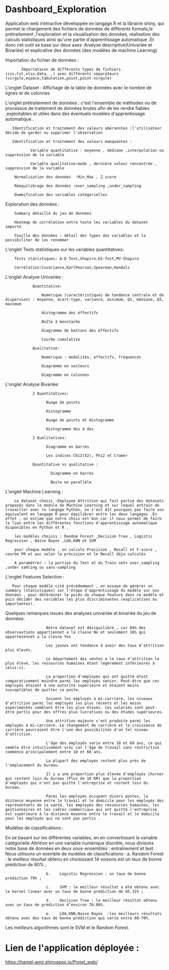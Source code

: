 # Dashboard_Exploration
Application web intéractive développée en langage R et la librairie shiny, qui permet le chargement des fichiers de données de différents formats,le prétraitement ,l'exploration et la visualisation des données, réalisation des calculs statistiques ainsi qu'une partie d'apprentissage automatique .Et donc cet outil se base sur deux axes :Analyse descriptive(Univariée et Bivariée) et explicative des données (des modéles de machine Learning)

Importation du fichier de données :

           Importataion de différents types de fichiers (csv,txt,xlsx,data...) avec différents séparateurs (virgule,espace,tabulation,point,point-virgule)
           
L'onglet Dataset :
           Affichage de la table de données avec le nombre de lignes et de colonnes 
           
L'onglet prétraitement de données : c'est l'ensemble de méthodes ou de processus de traitement de données brutes afin de les rendre fiables ,exploitables et utiles  dans des éventuels modéles d'apprentissage automatique .

       Identification et traitement des valeurs abéranntes :l'utilisateur décide de garder ou supprimer l'observation
       
       Identification et traitement des valeurs manquantes :
       
               Variable quantitative : moyenne , médiane ,interpolation ou suppression de la variable
               
               Variable qualitative:mode , dernière valeur rencontrée , suppression de la variable
               
        Normalisation des données  :Min_Max , Z_score
        
        Réequilibrage des données :over_sampling ,under_sampling
        
        Dummification des variables catégorielles
        
Exploration des données :

        Summary détaillé du jeu de données 
        
        Heatmap de corrélation entre toute les variables du dataset importé
        
        Fouille des données : détail des types des variables et la possibiliter de les renommer 

        
L'onglet Tests statistiques sur les variables quantitatives:

        Tests statistiques: A-D Test,Shapiro,KS-Test,MV-Shapiro
        
        Corrélation:Covariance,KarlPearson,Spearman,Kendals
        

L'onglet Analyse Univariée :

                Quantitative:
                
                    Numérique (caractéristiques de tendance centrale et de dispersion) : moyenne, écart-type, variance, minimum, Q1, médiane, Q3, maximum
                    
                    Histogramme des éffectifs
                    
                    Boîte à moustache
                    
                    Diagramme de battons des éffectifs
                    
                    Courbe cumulative
                    
                Qualitative:
                
                    Numérique : modalités, effectifs, fréquences 
                    
                    Diagramme en secteurs
                    
                    Diagramme en colonnes 
                    
  L'onglet Analyse Bivariée:
  
                2 Quantitatives:
                
                      Nuage de points
                      
                      Histogramme
                      
                      Nuage de points et Histogramme
                      
                      Histogramme dos à dos
                      
                2 Qualitatives:
                
                      Diagramme en barres 
                      
                      Les indices Chi2(X2), Phi2 et Cramer
                      
                Quantitative vs qualitative :
                
                        Diagramme en barres
                        
                        Boite en paralléle
                        
                        
 L'onglet Machine Learning :
 
        Le dataset choisi :Employee Attrition qui fait partie des datasets proposés dans le module de Machine Learning et sur lequel entrain de travailler avec le langage Python, on s'est dit pourquoi pas faire son équivalent en langage R pour équilibrer entre les deux langages .En effet , on estime que notre choix est bon car il nous permet de faire le lien entre les différentes fonctions d'apprentissage automatique disponibles en Python et R .
        
        les modéles choisis : Random Forest ,Decision Tree , Logistic Regression , Naive Bayes ,LDA,KNN et SVM 
        
        pour chaque modéle , on calcule Precision , Recall et F-score , courbe PR et auc selon la précision et le Recall déja calculés
        
        A paramétrer : la portion du Test et du Train set+ over_sampling ,under samling ou sans-sampling 
        
 L'onglet Features Selection :
 
       Pour chaque modéle cité précédemment , on essaye de générer un summary (statistiques) sur l'étape d'apprentissage du modéle sur nos données , pour détérminer le poids de chaque Feature dans ce modéle et puis décider des variables les plus discriminantes (explicatives ou importantes).
       
       
       
       
Quelques remarques issues des analyses univariée et bivariée du jeu de données:

                      Notre dataset est désiquilibré , car 84% des observavtions appartiennet a la classe No et seulement 16% qui apparteiennet a la classe Yes

                      Les jeunes ont tendance à avoir des taux d'attrition plus élevés.

                      Le département des ventes a le taux d'attrition le plus élevé, les ressources humaines étant légèrement inférieures à celui-ci.

                      La proportion d'employés qui ont quitté était comparativement moindre parmi les employés senior. Peut-être que ces employés étaient à une autorité supérieure et étaient moins susceptibles de quitter ce poste.

                      Suivent les employés à mi-carrière, les niveaux d'attrition parmi les employés les plus récents et les moins expérimentés semblent être les plus élevés. Ces salariés sont peut-être partis pour des offres plus lucratives ou des études supérieures.

                      Une attrition majeure s'est produite parmi les employés à mi-carrière. Le changement de carrière et la croissance de carrière pourraient être l'une des possibilités d'un tel niveau d'attrition.

                      L'âge des employés varie entre 18 et 60 ans, ce qui semble être intuitivement vrai car l'âge de travail sans restriction commence principalement entre 18 et 60 ans. 

                      La plupart des employés restent plus près de l'emplacement du bureau.

                      Il y a une proportion plus élevée d'employés churner qui restent loin du bureau (Plus de 10 KM) que la proportion d'employés qui n'ont pas quitté l'entreprise et restent loin du bureau.

                      Parmi les employés occupant divers postes, la distance moyenne entre le travail et le domicile pour les employés des représentants de la santé, les employés des ressources humaines, les gestionnaires et les cadres commerciaux qui ont quitté l'entreprise est supérieure à la distance moyenne entre le travail et le domicile pour les employés qui ne sont pas partis .

Modéles de classifications :

   En se basant sur les différentes variables, en en convertissant la variable catégorielle Attrition en une variable numérique discrète, nous divisons notre base de données en deux sous-ensembles : entraînement et test. Nous utilisons un esemble de modéles de classifications  :
                      a.	Random Forest : le meilleur résultat obtenu en choisissant 14 voisons est un taux de bonne prédiction de 80% ;

                      b.	Logistic Regression : un taux de bonne prédiction 79% ;

                      c.	SVM : le meilleur résultat a été obtenu avec le kernel linear avec un taux de bonne prédiction de 85.31% ;

                      d.	Decision Tree : le meilleur résultat obtenu avec un taux de prédiction d’environ 70.00%.

                      e.    LDA,KNN,Naive Bayes  :les meilleurs résultats obtenu avec des taux de bonne prédiction qui varie entre 60-70%.

  Les meilleurs algorithmes sont le SVM et le Random Forest. 




# Lien de l'application déployée :
https://hamel-amir.shinyapps.io/Projet_web/



        

